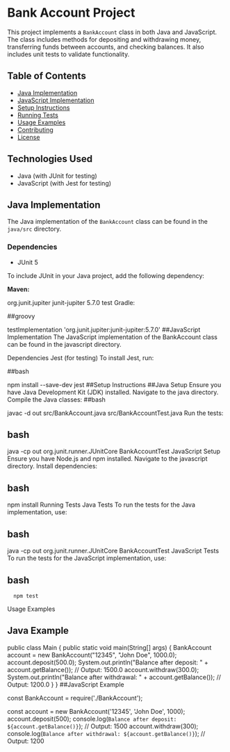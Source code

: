 # Bank Account Project

This project implements a `BankAccount` class in both Java and JavaScript. The class includes methods for depositing and withdrawing money, transferring funds between accounts, and checking balances. It also includes unit tests to validate functionality.

## Table of Contents

- [Java Implementation](#java-implementation)
- [JavaScript Implementation](#javascript-implementation)
- [Setup Instructions](#setup-instructions)
- [Running Tests](#running-tests)
- [Usage Examples](#usage-examples)
- [Contributing](#contributing)
- [License](#license)

## Technologies Used

- Java (with JUnit for testing)
- JavaScript (with Jest for testing)

## Java Implementation

The Java implementation of the `BankAccount` class can be found in the `java/src` directory.

### Dependencies

- JUnit 5

To include JUnit in your Java project, add the following dependency:

**Maven:**

<dependency>
    <groupId>org.junit.jupiter</groupId>
    <artifactId>junit-jupiter</artifactId>
    <version>5.7.0</version>
    <scope>test</scope>
</dependency>
Gradle:

##groovy

testImplementation 'org.junit.jupiter:junit-jupiter:5.7.0'
##JavaScript Implementation
The JavaScript implementation of the BankAccount class can be found in the javascript directory.

Dependencies
Jest (for testing)
To install Jest, run:

##bash

npm install --save-dev jest
##Setup Instructions
##Java Setup
Ensure you have Java Development Kit (JDK) installed.
Navigate to the java directory.
Compile the Java classes:
##bash

javac -d out src/BankAccount.java src/BankAccountTest.java
Run the tests:
## bash

java -cp out org.junit.runner.JUnitCore BankAccountTest
JavaScript Setup
Ensure you have Node.js and npm installed.
Navigate to the javascript directory.
Install dependencies:
## bash

npm install
Running Tests
Java Tests
To run the tests for the Java implementation, use:

## bash

java -cp out org.junit.runner.JUnitCore BankAccountTest
JavaScript Tests
To run the tests for the JavaScript implementation, use:

## bash

      npm test
Usage Examples
## Java Example


public class Main {
    public static void main(String[] args) {
        BankAccount account = new BankAccount("12345", "John Doe", 1000.0);
        account.deposit(500.0);
        System.out.println("Balance after deposit: " + account.getBalance()); // Output: 1500.0
        account.withdraw(300.0);
        System.out.println("Balance after withdrawal: " + account.getBalance()); // Output: 1200.0
    }
}
##JavaScript Example


const BankAccount = require('./BankAccount');

const account = new BankAccount('12345', 'John Doe', 1000);
account.deposit(500);
console.log(`Balance after deposit: ${account.getBalance()}`); // Output: 1500
account.withdraw(300);
console.log(`Balance after withdrawal: ${account.getBalance()}`); // Output: 1200
